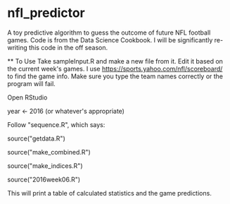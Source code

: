 # nfl_predictor
A toy predictive algorithm to guess the outcome of future NFL football games. Code is from the Data Science Cookbook. I will be significantly re-writing this code in the off season.

** To Use
Take sampleInput.R and make a new file from it. Edit it based on the current week's games. I use https://sports.yahoo.com/nfl/scoreboard/ to find the game info. Make sure you type the team names correctly or the program will fail.

Open RStudio

year <- 2016 (or whatever's appropriate)

Follow "sequence.R", which says:

source("getdata.R")

source("make_combined.R")

source("make_indices.R")

source("2016week06.R")

This will print a table of calculated statistics and the game predictions.

